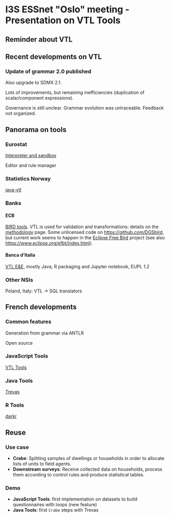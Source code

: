 # I3S ESSnet "Oslo" meeting - Presentation on VTL Tools

## Reminder about VTL


## Recent developments on VTL

### Update of grammar 2.0 published

Also upgrade to SDMX 2.1.

Lots of improvements, but remaining inefficiencies (duplication of scalar/component expressions).

Governance is still unclear. Grammar evolution was untraceable. Feedback not organized.

## Panorama on tools

### Eurostat

[Interpreter and sandbox](https://github.com/eurostat/VTL)

Editor and rule manager

### Statistics Norway

[java-vtl](https://github.com/statisticsnorway/java-vtl)

### Banks

#### ECB

[BIRD tools](https://www.ecb.europa.eu/stats/ecb_statistics/co-operation_and_standards/reporting/html/bird_dedicated.en.html). VTL is used for validation and transformations: details on the [methodology](https://www.ecb.europa.eu/stats/ecb_statistics/co-operation_and_standards/reporting/html/bird_methodology.en.html) page. Some unlicensed code on https://github.com/DGSbird, but current work seems to happen in the [Eclipse Free Bird](https://projects.eclipse.org/projects/technology.efbt) project (see also https://www.eclipse.org/efbt/index.html).

#### Banca d'Italia

[VTL E&E](https://vpinna80.github.io/VTL/), mostly Java, R packaging and Jupyter notebook, EUPL 1.2 

### Other NSIs

Poland, Italy: VTL -> SQL translators

## French developments

### Common features

Generation from grammar via ANTLR

Open source

### JavaScript Tools

[VTL Tools](https://github.com/InseeFr/VTL-Tools)

### Java Tools

[Trevas](https://github.com/InseeFr/Trevas)

### R Tools

[darkr](https://github.com/romaintailhurat/darkr)

## Reuse

### Use case

- **Crabe**: Splitting samples of dwellings or households in order to allocate lists of units to field agents.
- **Downstream surveys**: Receive collected data on households, process them according to control rules and produce statistical tables.

### Demo

- **JavaScript Tools**: first implementation on datasets to build questionnaires with loops (new feature) 
- **Java Tools**: first `Crabe` steps with Trevas